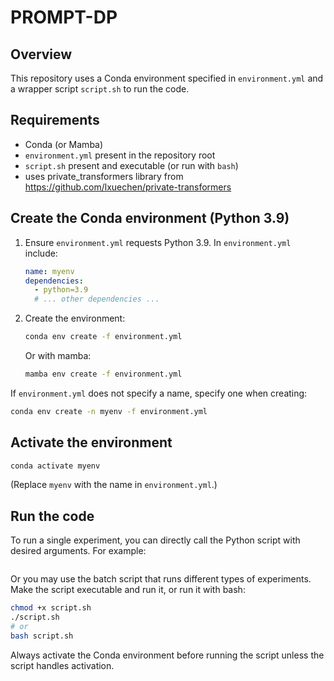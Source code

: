 # PROMPT-DP

## Overview
This repository uses a Conda environment specified in `environment.yml` and a wrapper script `script.sh` to run the code.

## Requirements
- Conda (or Mamba)
- `environment.yml` present in the repository root
- `script.sh` present and executable (or run with `bash`)
- uses private_transformers library from https://github.com/lxuechen/private-transformers

## Create the Conda environment (Python 3.9)
1. Ensure `environment.yml` requests Python 3.9. In `environment.yml` include:
    ```yaml
    name: myenv
    dependencies:
      - python=3.9
      # ... other dependencies ...
    ```
2. Create the environment:
    ```bash
    conda env create -f environment.yml
    ```
    Or with mamba:
    ```bash
    mamba env create -f environment.yml
    ```

If `environment.yml` does not specify a name, specify one when creating:
```bash
conda env create -n myenv -f environment.yml
```


## Activate the environment
```bash
conda activate myenv
```
(Replace `myenv` with the name in `environment.yml`.)

## Run the code
To run a single experiment, you can directly call the Python script with desired arguments. For example:
```bashpython private_batch.py --tuning full --peft lora --epochs 30 --use_dp
```

Or you may use the batch script that runs different types of experiments.
Make the script executable and run it, or run it with bash:
```bash
chmod +x script.sh
./script.sh
# or
bash script.sh
```
Always activate the Conda environment before running the script unless the script handles activation.

